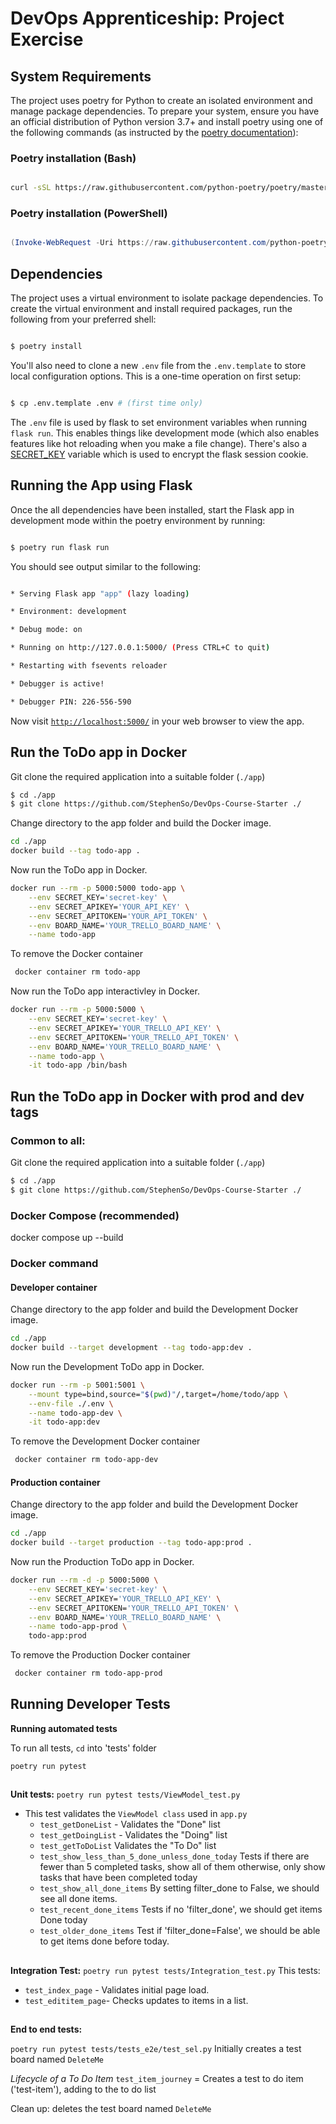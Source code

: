 # DevOps Apprenticeship: Project Exercise

## System Requirements

The project uses poetry for Python to create an isolated environment and manage package dependencies. To prepare your system, ensure you have an official distribution of Python version 3.7+ and install poetry using one of the following commands (as instructed by the [poetry documentation](https://python-poetry.org/docs/#system-requirements)):

### Poetry installation (Bash)
```bash

curl -sSL https://raw.githubusercontent.com/python-poetry/poetry/master/get-poetry.py | python

```
 ### Poetry installation (PowerShell)
 
```powershell

(Invoke-WebRequest -Uri https://raw.githubusercontent.com/python-poetry/poetry/master/get-poetry.py -UseBasicParsing).Content | python

```
## Dependencies
  

The project uses a virtual environment to isolate package dependencies. To create the virtual environment and install required packages, run the following from your preferred shell:
 
```bash

$ poetry install

```
You'll also need to clone a new `.env` file from the `.env.template` to store local configuration options. This is a one-time operation on first setup:

```bash

$ cp .env.template .env # (first time only)

``` 


The `.env` file is used by flask to set environment variables when running `flask run`. This enables things like development mode (which also enables features like hot reloading when you make a file change). There's also a [SECRET_KEY](https://flask.palletsprojects.com/en/1.1.x/config/#SECRET_KEY) variable which is used to encrypt the flask session cookie.
  

## Running the App using Flask

Once the all dependencies have been installed, start the Flask app in development mode within the poetry environment by running:

```bash

$ poetry run flask run

```
You should see output similar to the following:

```bash

* Serving Flask app "app" (lazy loading)

* Environment: development

* Debug mode: on

* Running on http://127.0.0.1:5000/ (Press CTRL+C to quit)

* Restarting with fsevents reloader

* Debugger is active!

* Debugger PIN: 226-556-590

```

Now visit [`http://localhost:5000/`](http://localhost:5000/) in your web browser to view the app.

## Run the ToDo app in Docker

Git clone the required application into a suitable folder (`./app`)
```bash
$ cd ./app
$ git clone https://github.com/StephenSo/DevOps-Course-Starter ./
```

Change directory to the app folder and build the Docker image.
```bash
cd ./app
docker build --tag todo-app .
```
Now run the ToDo app in Docker.
```bash
docker run --rm -p 5000:5000 todo-app \
    --env SECRET_KEY='secret-key' \
    --env SECRET_APIKEY='YOUR_API_KEY' \
    --env SECRET_APITOKEN='YOUR_API_TOKEN' \
    --env BOARD_NAME='YOUR_TRELLO_BOARD_NAME' \
    --name todo-app 

```

To remove the Docker container
```bash
 docker container rm todo-app
 ```

Now run the ToDo app interactivley in Docker.
```bash
docker run --rm -p 5000:5000 \
    --env SECRET_KEY='secret-key' \
    --env SECRET_APIKEY='YOUR_TRELLO_API_KEY' \
    --env SECRET_APITOKEN='YOUR_TRELLO_API_TOKEN' \
    --env BOARD_NAME='YOUR_TRELLO_BOARD_NAME' \
    --name todo-app \
    -it todo-app /bin/bash
```

## Run the ToDo app in Docker with prod and dev tags

### Common to all:
Git clone the required application into a suitable folder (`./app`)
```bash
$ cd ./app
$ git clone https://github.com/StephenSo/DevOps-Course-Starter ./
```

### Docker Compose (recommended)

docker compose up --build

### Docker command

#### Developer container

Change directory to the app folder and build the Development Docker image.
```bash
cd ./app
docker build --target development --tag todo-app:dev .
```

Now run the Development ToDo app in Docker.
```bash
docker run --rm -p 5001:5001 \
	--mount type=bind,source="$(pwd)"/,target=/home/todo/app \
	--env-file ./.env \
	--name todo-app-dev \
	-it todo-app:dev
```

To remove the Development Docker container
```bash
 docker container rm todo-app-dev
 ```

#### Production container

Change directory to the app folder and build the Development Docker image.
```bash
cd ./app
docker build --target production --tag todo-app:prod .
```

Now run the Production ToDo app in Docker.
```bash
docker run --rm -d -p 5000:5000 \
	--env SECRET_KEY='secret-key' \
	--env SECRET_APIKEY='YOUR_TRELLO_API_KEY' \
	--env SECRET_APITOKEN='YOUR_TRELLO_API_TOKEN' \
	--env BOARD_NAME='YOUR_TRELLO_BOARD_NAME' \
	--name todo-app-prod \
	todo-app:prod
```

To remove the Production Docker container
```bash
 docker container rm todo-app-prod
 ```



## Running Developer Tests 

**Running automated tests**

To run all tests, `cd` into 'tests' folder

`poetry run pytest`
##
**Unit tests:** 
`poetry run pytest tests/ViewModel_test.py`

 - This test validates the `ViewModel class` used in `app.py`
	 - `test_getDoneList` - Validates the "Done" list
	 - `test_getDoingList` - Validates the "Doing" list
	 - `test_getToDoList` Validates the "To Do" list 
	 - `test_show_less_than_5_done_unless_done_today` Tests if there are fewer than 5 completed tasks, show all of them otherwise, only show tasks that have been completed today
	 - `test_show_all_done_items` By setting filter_done to False, we should see all done items.
	 - `test_recent_done_items` Tests if no 'filter_done', we should get items Done today
	 - `test_older_done_items` Test if 'filter_done=False', we should be able to get items done before today.

##

**Integration Test:**
 `poetry run pytest tests/Integration_test.py`
 This tests:
 - `test_index_page` - Validates initial page load. 
 - `test_edititem_page`- Checks updates to items in a list.

##
**End to end tests:**

`poetry run pytest tests/tests_e2e/test_sel.py`
Initially creates a test board named `DeleteMe`

*Lifecycle of a To Do Item*
`test_item_journey` = Creates a test to do item ('test-item'), adding to the to do list

Clean up: deletes the test board named `DeleteMe`
